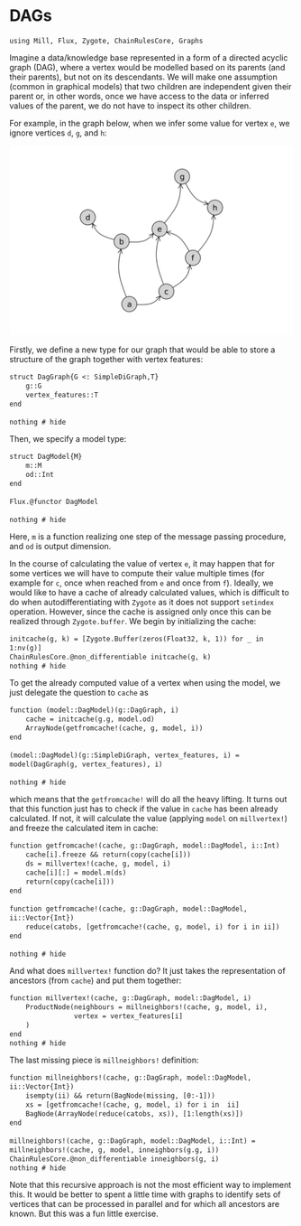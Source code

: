 # DAGs

```@example dag
using Mill, Flux, Zygote, ChainRulesCore, Graphs
```
Imagine a data/knowledge base represented in a form of a directed acyclic graph (DAG), where a vertex would be modelled based on its parents (and their parents), but not on its descendants. We will make one assumption (common in graphical models) that two children are independent given their parent or, in other words, once we have access to the data or inferred values of the parent, we do not have to inspect its other children.

For example, in the graph below, when we infer some value for vertex `e`, we ignore vertices `d`, `g`, and `h`:

![](../assets/dag.svg)

Firstly, we define a new type for our graph that would be able to store a structure of the graph together with vertex features:

```@example dag
struct DagGraph{G <: SimpleDiGraph,T}
    g::G
    vertex_features::T
end

nothing # hide
```

Then, we specify a model type:

```@setup dag
struct DagModel{M}
    m::M
    od::Int
end

Flux.@functor DagModel

nothing # hide
```

Here, `m` is a function realizing one step of the message passing procedure, and `od` is output dimension.

In the course of calculating the value of vertex `e`, it may happen that for some vertices we will have to compute their value multiple times (for example for `c`, once when reached from `e` and once from `f`). Ideally, we would like to have a cache of already calculated values, which is difficult to do when autodifferentiating with `Zygote` as it does not support `setindex` operation. However, since the cache is assigned only once this can be realized through `Zygote.buffer`. We begin by initializing the cache:

```@example dag
initcache(g, k) = [Zygote.Buffer(zeros(Float32, k, 1)) for _ in 1:nv(g)]
ChainRulesCore.@non_differentiable initcache(g, k)
nothing # hide
```

To get the already computed value of a vertex when using the model, we just delegate the question to `cache` as 

```@example dag
function (model::DagModel)(g::DagGraph, i)
    cache = initcache(g.g, model.od)
    ArrayNode(getfromcache!(cache, g, model, i))
end

(model::DagModel)(g::SimpleDiGraph, vertex_features, i) = model(DagGraph(g, vertex_features), i)

nothing # hide
```

which means that the `getfromcache!` will do all the heavy lifting. It turns out that this function just has to check if the value in `cache` has been already calculated. If not, it will calculate the value (applying `model` on `millvertex!`) and freeze the calculated item in cache:

```@example dag
function getfromcache!(cache, g::DagGraph, model::DagModel, i::Int)
    cache[i].freeze && return(copy(cache[i]))
    ds = millvertex!(cache, g, model, i)
    cache[i][:] = model.m(ds)
    return(copy(cache[i]))
end

function getfromcache!(cache, g::DagGraph, model::DagModel, ii::Vector{Int}) 
    reduce(catobs, [getfromcache!(cache, g, model, i) for i in ii])
end

nothing # hide
```

And what does `millvertex!` function do? It just takes the representation of ancestors (from `cache`) and put them together:

```@example dag
function millvertex!(cache, g::DagGraph, model::DagModel, i)
    ProductNode(neighbours = millneighbors!(cache, g, model, i), 
                vertex = vertex_features[i]
    )
end
nothing # hide
```

The last missing piece is `millneighbors!` definition:

```@example dag
function millneighbors!(cache, g::DagGraph, model::DagModel, ii::Vector{Int})
    isempty(ii) && return(BagNode(missing, [0:-1]))
    xs = [getfromcache!(cache, g, model, i) for i in  ii]
    BagNode(ArrayNode(reduce(catobs, xs)), [1:length(xs)])
end

millneighbors!(cache, g::DagGraph, model::DagModel, i::Int) = millneighbors!(cache, g, model, inneighbors(g.g, i))
ChainRulesCore.@non_differentiable inneighbors(g, i)
nothing # hide
```

Note that this recursive approach is not the most efficient way to implement this. It would be better to spent a little time with graphs to identify sets of vertices that can be processed in parallel and for which all ancestors are known. But this was a fun little exercise.
